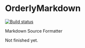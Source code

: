 
# OrderlyMarkdown
[![Build status](https://ci.appveyor.com/api/projects/status/ubiwrb990iqn4fjy?svg=true)](https://ci.appveyor.com/project/alastairgould/orderlymarkdown)

Markdown Source Formatter

Not finished yet.
